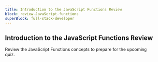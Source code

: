 ```yaml
---
title: Introduction to the JavaScript Functions Review
block: review-JavaScript-functions
superBlock: full-stack-developer
---
```


## Introduction to the JavaScript Functions Review

Review the JavaScript Functions concepts to prepare for the upcoming quiz.
